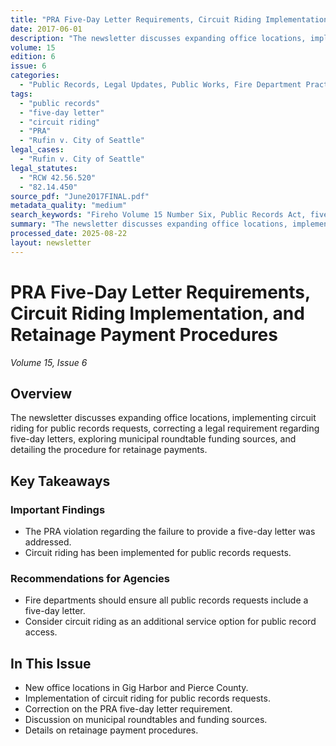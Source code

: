 ```yaml
---
title: "PRA Five-Day Letter Requirements, Circuit Riding Implementation, and Retainage Payment Procedures"
date: 2017-06-01
description: "The newsletter discusses expanding office locations, implementing circuit riding for public records requests, correcting a legal requirement regarding five-day letters, exploring municipal roundtable funding sources, and detailing the procedure for retainage payments."
volume: 15
edition: 6
issue: 6
categories:
  - "Public Records, Legal Updates, Public Works, Fire Department Practice Areas, Public Service"
tags:
  - "public records"
  - "five-day letter"
  - "circuit riding"
  - "PRA"
  - "Rufin v. City of Seattle"
legal_cases:
  - "Rufin v. City of Seattle"
legal_statutes:
  - "RCW 42.56.520"
  - "82.14.450"
source_pdf: "June2017FINAL.pdf"
metadata_quality: "medium"
search_keywords: "Fireho Volume 15 Number Six, Public Records Act, five-day letter, PRA Case Rufin v. City of Seattle, Circuit Riding Implementation, Municipal Roundtable Funding Sources, Retainage Payment Procedure..."
summary: "The newsletter discusses expanding office locations, implementing circuit riding for public records requests, correcting a legal requirement regarding five-day letters, exploring municipal roundtable funding sources, and detailing the procedure for retainage payments."
processed_date: 2025-08-22
layout: newsletter
---
```


# PRA Five-Day Letter Requirements, Circuit Riding Implementation, and Retainage Payment Procedures

*Volume 15, Issue 6*

## Overview

The newsletter discusses expanding office locations, implementing circuit riding for public records requests, correcting a legal requirement regarding five-day letters, exploring municipal roundtable funding sources, and detailing the procedure for retainage payments.

## Key Takeaways

### Important Findings

- The PRA violation regarding the failure to provide a five-day letter was addressed.
- Circuit riding has been implemented for public records requests.

### Recommendations for Agencies

- Fire departments should ensure all public records requests include a five-day letter.
- Consider circuit riding as an additional service option for public record access.

## In This Issue

- New office locations in Gig Harbor and Pierce County.
- Implementation of circuit riding for public records requests.
- Correction on the PRA five-day letter requirement.
- Discussion on municipal roundtables and funding sources.
- Details on retainage payment procedures.

